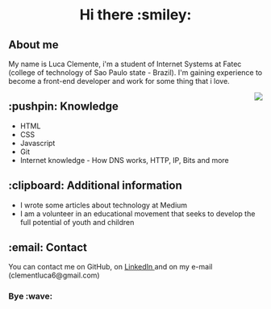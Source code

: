 <h1 align="center">Hi there  :smiley:</h1>

<div>
<h2> About me </h2>
<p>My name is Luca Clemente, i'm a student of Internet Systems at Fatec (college of technology of Sao Paulo state - Brazil). 
I'm gaining experience to become a front-end developer and work for some thing that i love.</p>
<img align="right" src="https://user-images.githubusercontent.com/5713670/87202985-820dcb80-c2b6-11ea-9f56-7ec461c497c3.gif"
</div>
  
  <div>
  <h2> :pushpin: Knowledge </h2>
    <ul>
      <li>HTML</li>
      <li>CSS</li>
      <li>Javascript</li>
      <li>Git</li>
      <li>Internet knowledge - How DNS works, HTTP, IP, Bits and more </li>
    </ul>
   </div>
    
   <div>
      <h2>:clipboard: Additional information </h2>
        <ul>
          <li>I wrote some articles about technology at Medium</li>
          <li>I am a volunteer in an educational movement that seeks to develop the full potential of youth and children</li>
        </ul>
    </div>
    
  
  <div>
    <h2> :email: Contact </h2>
      <p> You can contact me on GitHub, on <a href="https://www.linkedin.com/in/luca-clemente-366419202/">LinkedIn <a/> and on my e-mail (clementluca6@gmail.com) </p>
  </div>
  
  <h3> Bye :wave: </h3>
